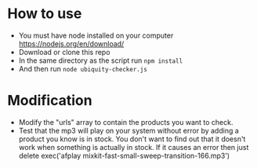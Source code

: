 # How to use
* You must have node installed on your computer https://nodejs.org/en/download/
* Download or clone this repo
* In the same directory  as the script run `npm install`
* And then run `node ubiquity-checker.js`

# Modification
* Modify the "urls" array to contain the products you want to check.
* Test that the mp3 will play on your system without error by adding a product you know is in stock. You don't want to find out that it doesn't work when something is actually in stock. If it causes an error then just delete exec('afplay mixkit-fast-small-sweep-transition-166.mp3')
